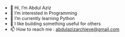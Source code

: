 - 👋 Hi, I’m Abdul Aziz
- 👀 I’m interested in Programming
- 🌱 I’m currently learning Python
- 💞️ I like building something useful for others
- 📫 How to reach me : abdulazizarchieve@gmail.com

<!---
abdulazizarchieve/abdulazizarchieve is a ✨ special ✨ repository because its `README.md` (this file) appears on your GitHub profile.
You can click the Preview link to take a look at your changes.
--->
